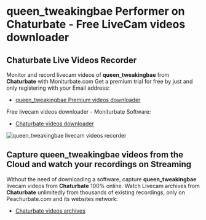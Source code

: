 # queen_tweakingbae Performer on Chaturbate - Free LiveCam videos downloader

## Chaturbate Live Videos Recorder

Monitor and record livecam videos of **queen_tweakingbae** from **Chaturbate** with Moniturbate.com
Get a premium trial for free by just and only registering with your Email address:
* [queen_tweakingbae Premium videos downloader](https://moniturbate.com/request-demo-licence-key.html)

Free livecam videos downloader - Moniturbate Software:
* [Chaturbate videos downloader](https://moniturbate.com/moniturbate-download-software.html)

![queen_tweakingbae livecam videos recorder](https://peachurnet.com/templates/moniturbate-software.png)


## Capture queen_tweakingbae videos from the Cloud and watch your recordings on Streaming

Without the need of downloading a software, capture **queen_tweakingbae** livecam videos from **Chaturbate** 100% online.
Watch Livecam archives from **Chaturbate** unlimitedly from thousands of existing recordings, only on Peachurbate.com and its websites network:
* [Chaturbate videos archives](https://peachurnet.com/)